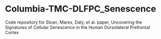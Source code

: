 # Columbia-TMC-DLFPC_Senescence
Code repository for Sloan, Mares, Daly, et al. paper, Uncovering the Signatures of Cellular Senescence in the Human Dorsolateral Prefrontal Cortex

